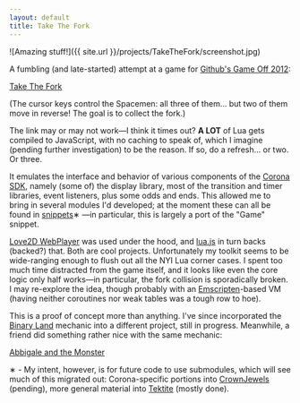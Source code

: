 ```yaml
---
layout: default
title: Take The Fork
---
```


![Amazing stuff!]({{ site.url }}/projects/TakeTheFork/screenshot.jpg)

A fumbling (and late-started) attempt at a game for [Github's Game Off 2012](https://github.com/ggcrunchy/game-off-2012):

[Take The Fork](projects/TakeTheFork/take_the_fork/index.html)

(The cursor keys control the Spacemen: all three of them... but two of them move in reverse! The goal is to collect the fork.)

The link may or may not work&mdash;I think it times out? **A LOT** of Lua gets compiled to JavaScript, with no caching
to speak of, which I imagine (pending further investigation) to be the reason. If so, do a refresh... or two. Or three.

It emulates the interface and behavior of various components of the [Corona SDK](http://www.coronalabs.com), namely (some of) the
display library, most of the transition and timer libraries, event listeners, plus some odds and ends. This allowed me to bring in
several modules I'd developed; at the moment these can all be found in [snippets](https://github.com/ggcrunchy/corona-sdk-snippets)&lowast;
&mdash;in particular, this is largely a port of the "Game" snippet.

[Love2D WebPlayer](https://github.com/ghoulsblade/love-webplayer) was used under the hood, and [lua.js](https://github.com/mherkender/lua.js)
in turn backs (backed?) that. Both are cool projects. Unfortunately my toolkit seems to be wide-ranging enough to flush out all the NYI Lua
corner cases. I spent too much time distracted from the game itself, and it looks like even the core logic only half works&mdash;in particular,
the fork collision is sporadically broken. I may re-explore the idea, though probably with an [Emscripten](https://github.com/kripken/emscripten)-based
VM (having neither coroutines nor weak tables was a tough row to hoe).

This is a proof of concept more than anything. I've since incorporated the [Binary Land](http://www.youtube.com/watch?v=mMwiko71qVw)
mechanic into a different project, still in progress. Meanwhile, a friend did something rather nice with the same mechanic:

[Abbigale and the Monster](http://gamejolt.com/games/puzzle/abbigale-and-the-monster/13374)

&lowast; - My intent, however, is for future code to use submodules, which will see much of this migrated out: Corona-specific portions into
[CrownJewels](https://github.com/ggcrunchy/CrownJewels) (pending), more general material into [Tektite](https://github.com/ggcrunchy/Tektite) (mostly done).